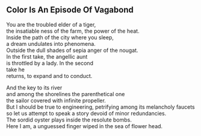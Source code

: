 Color Is An Episode Of Vagabond
-------------------------------
You are the troubled elder of a tiger,  
the insatiable ness of the farm, the power of the heat.  
Inside the path of the city where you sleep,  
a dream undulates into phenomena.  
Outside the dull shades of sepia anger of the nougat.  
In the first take, the angellic aunt  
is throttled by a lady. In the second  
take he  
returns, to expand and to conduct.  
  
And the key to its river  
and among the shorelines the parenthetical one  
the sailor covered with infinite propeller.  
But I should be true to engineering, petrifying among its melancholy faucets  
so let us attempt to speak a story devoid of minor redundancies.  
The sordid oyster plays inside the resolute bombs.  
Here I am, a unguessed finger wiped in the sea of flower head.  

